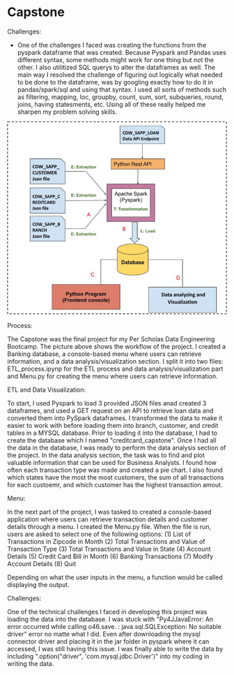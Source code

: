 # Capstone

Challenges:

- One of the challenges I faced was creating the functions from the pyspark dataframe that was created. Because Pyspark and Pandas uses different syntax, some methods might work for one thing but not the other. I also utilitized SQL querys to alter the dataframes as well. The main way I resolved the challenge of figuring out logically what needed to be done to the dataframe, was by googling exactly how to do it in pandas/spark/sql and using that syntax. I used all sorts of methods such as filtering, mapping, loc, groupby, count, sum, sort, subqueries, round, joins, having statesments, etc. Using all of these really helped me sharpen my problem solving skills.

![Alt text](image.png)

Process:

The Capstone was the final project for my Per Scholas Data Engineering Bootcamp. The picture above shows the workflow of the project. I created a Banking database, a console-based menu where users can retrieve information, and a data analysis/visualization section. I split it into two files: ETL_process.ipynp for the ETL process and data analysis/visualization part and Menu.py for creating the menu where users can retrieve information.

ETL and Data Visualization:

To start, I used Pyspark to load 3 provided JSON files anad created 3 dataframes, and used a GET request on an API to retrieve loan data and converted them into PySpark dataframes. I transformed the data to make it easier to work with before loading them into branch, customer, and credit tables in a MYSQL database. Prior to loading it into the database, I had to create the database which I named "creditcard_capstone". Once I had all the data in the database, I was ready to perform the data analysis section of the project. In the data analysis section, the task was to find and plot valuable information that can be used for Business Analysts. I found how often each transaction type was made and created a pie chart. I also found which states have the most the most customers, the sum of all transactions for each custoemr, and which customer has the highest transaction amout.

Menu:

In the next part of the project, I was tasked to created a console-based application where users can retrieve transaction details and customer details through a menu. I created the Menu.py file. When the file is run, users are asked to select one of the following options:
(1) List of Transactions in Zipcode in Month
(2) Total Transactions and Value of Transaction Type
(3) Total Transactions and Value in State
(4) Account Details
(5) Credit Card Bill in Month
(6) Banking Transactions
(7) Modify Account Details
(8) Quit

Depending on what the user inputs in the menu, a function would be called displaying the output.

Challenges:

One of the technical challenges I faced in developing this project was loading the data into the database. I was stuck with "Py4JJavaError: An error occurred while calling o46.save.
: java.sql.SQLException: No suitable driver" error no matte what I did. Even after downloading the mysql connector driver and placing it in the jar folder in pyspark where it can accessed, I was still having this issue. I was finally able to write the data by including ".option("driver", 'com.mysql.jdbc.Driver')" into my coding in writing the data.
